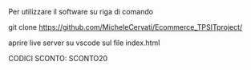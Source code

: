 Per utilizzare il software su riga di comando

git clone https://github.com/MicheleCervati/Ecommerce_TPSITproject/

aprire live server su vscode sul file index.html

CODICI SCONTO: SCONTO20
